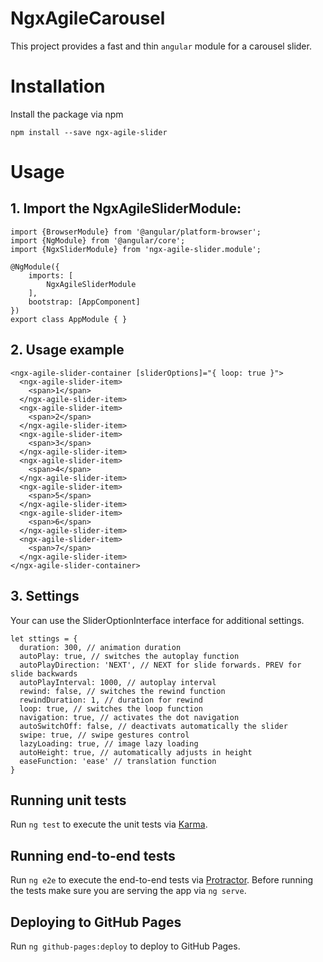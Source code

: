 # NgxAgileCarousel

This project provides a fast and thin `angular` module for a carousel slider.

# Installation

Install the package via npm

```
npm install --save ngx-agile-slider
```
# Usage

## 1. Import the NgxAgileSliderModule:

```
import {BrowserModule} from '@angular/platform-browser';
import {NgModule} from '@angular/core';
import {NgxSliderModule} from 'ngx-agile-slider.module';

@NgModule({
    imports: [
        NgxAgileSliderModule
    ],
    bootstrap: [AppComponent]
})
export class AppModule { }
```
## 2. Usage example

```
<ngx-agile-slider-container [sliderOptions]="{ loop: true }">
  <ngx-agile-slider-item>
    <span>1</span>
  </ngx-agile-slider-item>
  <ngx-agile-slider-item>
    <span>2</span>
  </ngx-agile-slider-item>
  <ngx-agile-slider-item>
    <span>3</span>
  </ngx-agile-slider-item>
  <ngx-agile-slider-item>
    <span>4</span>
  </ngx-agile-slider-item>
  <ngx-agile-slider-item>
    <span>5</span>
  </ngx-agile-slider-item>
  <ngx-agile-slider-item>
    <span>6</span>
  </ngx-agile-slider-item>
  <ngx-agile-slider-item>
    <span>7</span>
  </ngx-agile-slider-item>
</ngx-agile-slider-container>
```
## 3. Settings

Your can use the SliderOptionInterface interface for additional settings.

```
let sttings = {
  duration: 300, // animation duration
  autoPlay: true, // switches the autoplay function
  autoPlayDirection: 'NEXT', // NEXT for slide forwards. PREV for slide backwards
  autoPlayInterval: 1000, // autoplay interval
  rewind: false, // switches the rewind function
  rewindDuration: 1, // duration for rewind
  loop: true, // switches the loop function
  navigation: true, // activates the dot navigation
  autoSwitchOff: false, // deactivats automatically the slider
  swipe: true, // swipe gestures control
  lazyLoading: true, // image lazy loading
  autoHeight: true, // automatically adjusts in height
  easeFunction: 'ease' // translation function
}
```

## Running unit tests

Run `ng test` to execute the unit tests via [Karma](https://karma-runner.github.io).

## Running end-to-end tests

Run `ng e2e` to execute the end-to-end tests via [Protractor](http://www.protractortest.org/).
Before running the tests make sure you are serving the app via `ng serve`.

## Deploying to GitHub Pages

Run `ng github-pages:deploy` to deploy to GitHub Pages.
